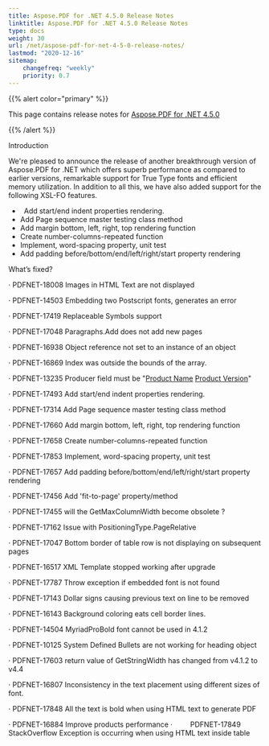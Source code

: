 ```yaml
---
title: Aspose.PDF for .NET 4.5.0 Release Notes
linktitle: Aspose.PDF for .NET 4.5.0 Release Notes
type: docs
weight: 30
url: /net/aspose-pdf-for-net-4-5-0-release-notes/
lastmod: "2020-12-16"
sitemap:
    changefreq: "weekly"
    priority: 0.7
---
```


{{% alert color="primary" %}}

This page contains release notes for [Aspose.PDF for .NET 4.5.0](http://www.aspose.com/downloads/pdf/net/new-releases/aspose.pdf-for-.net-4.5.0/)

{{% /alert %}}

Introduction

We're pleased to announce the release of another breakthrough version of Aspose.PDF for .NET which offers superb performance as compared to earlier versions, remarkable support for True Type fonts and efficient memory utilization. In addition to all this, we have also added support for the following XSL-FO features.

- ` `Add start/end indent properties rendering.
- Add Page sequence master testing class method
- Add margin bottom, left, right, top rendering function
- Create number-columns-repeated function
- Implement, word-spacing property, unit test
- Add padding before/bottom/end/left/right/start property rendering

What’s fixed?

· PDFNET-18008 Images in HTML Text are not displayed

· PDFNET-14503 Embedding two Postscript fonts, generates an error

· PDFNET-17419 Replaceable Symbols support

· PDFNET-17048 Paragraphs.Add does not add new pages

· PDFNET-16938 Object reference not set to an instance of an object

· PDFNET-16869 Index was outside the bounds of the array.

· PDFNET-13235 Producer field must be "[Product Name](/pages/createpage.action?spaceKey=pdfnet&title=Product+Name&linkCreation=true&fromPageId=7120565) [Product Version](/pages/createpage.action?spaceKey=pdfnet&title=Product+Version&linkCreation=true&fromPageId=7120565)"

· PDFNET-17493 Add start/end indent properties rendering.

· PDFNET-17314 Add Page sequence master testing class method

· PDFNET-17660 Add margin bottom, left, right, top rendering function

· PDFNET-17658 Create number-columns-repeated function

· PDFNET-17853 Implement, word-spacing property, unit test

· PDFNET-17657 Add padding before/bottom/end/left/right/start property rendering

· PDFNET-17456 Add 'fit-to-page' property/method

· PDFNET-17455 will the GetMaxColumnWidth become obsolete ?

· PDFNET-17162 Issue with PositioningType.PageRelative

· PDFNET-17047 Bottom border of table row is not displaying on subsequent pages

· PDFNET-16517 XML Template stopped working after upgrade

· PDFNET-17787 Throw exception if embedded font is not found

· PDFNET-17143 Dollar signs causing previous text on line to be removed

· PDFNET-16143 Background coloring eats cell border lines.

· PDFNET-14504 MyriadProBold font cannot be used in 4.1.2

· PDFNET-10125 System Defined Bullets are not working for heading object

· PDFNET-17603 return value of GetStringWidth has changed from v4.1.2 to v4.4

· PDFNET-16807 Inconsistency in the text placement using different sizes of font.

· PDFNET-17848 All the text is bold when using HTML text to generate PDF

· PDFNET-16884 Improve products performance
·         PDFNET-17849 StackOverflow Exception is occurring when using HTML text inside table
